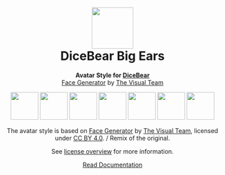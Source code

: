<h1 align="center"><img src="https://www.dicebear.com/logo-readme.svg" width="96" /> <br />DiceBear Big Ears</h1>
<p align="center">
  <strong>Avatar Style for <a href="https://www.dicebear.com/">DiceBear</a></strong><br />
  <a href="https://www.figma.com/community/file/986078800058673824">Face Generator</a> by <a href="https://thevisual.team/">The Visual Team</a>
</p>

<p align="center">
  <img src="https://api.dicebear.com/5.x/big-ears/svg?seed=Mimi" width="64" />
  <img src="https://api.dicebear.com/5.x/big-ears/svg?seed=Sasha" width="64" />
  <img src="https://api.dicebear.com/5.x/big-ears/svg?seed=Lilly" width="64" />
  <img src="https://api.dicebear.com/5.x/big-ears/svg?seed=Tigger" width="64" />
  <img src="https://api.dicebear.com/5.x/big-ears/svg?seed=Bella" width="64" />
  <img src="https://api.dicebear.com/5.x/big-ears/svg?seed=Zoe" width="64" />
  <img src="https://api.dicebear.com/5.x/big-ears/svg?seed=Kitty" width="64" />
</p>

<p align="center">
  The avatar style is based on <a href="https://www.figma.com/community/file/986078800058673824">Face Generator</a> by
  <a href="https://thevisual.team/">The Visual Team</a>, licensed under
  <a href="https://creativecommons.org/licenses/by/4.0/">CC BY 4.0</a>. / Remix of the original.
</p>
<p align="center">
  See <a href="https://www.dicebear.com/licenses">license overview</a> for more information.
</p>

<p align="center">
  <a href="https://www.dicebear.com/styles/big-ears">
    Read Documentation
  </a>
</p>
